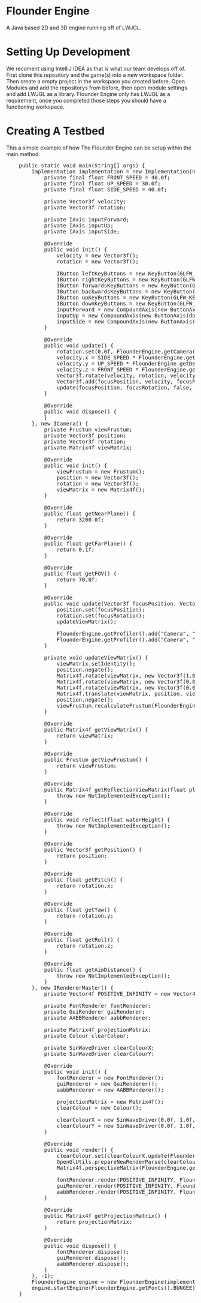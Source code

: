 # Flounder Engine
A Java based 2D and 3D engine running off of LWJGL.

# Setting Up Development
We recoment using IntelliJ IDEA as that is what our team develops off of. 
First clone this repository and the game(s) into a new workspace folder.
Then create a empty project in the workspace you created before.
Open Modules and add the repositorys from before, then open module settings and add LWJGL as a library. 
Flounder Engine only has LWJGL as a requirement, once you completed those steps you should have a functioning workspace.

# Creating A Testbed
This a simple example of how The Flounder Engine can be setup within the main method.
<pre>
	public static void main(String[] args) {
		Implementation implementation = new Implementation(new IGame() {
			private final float FRONT_SPEED = 40.0f;
			private final float UP_SPEED = 30.0f;
			private final float SIDE_SPEED = 40.0f;

			private Vector3f velocity;
			private Vector3f rotation;

			private IAxis inputForward;
			private IAxis inputUp;
			private IAxis inputSide;

			@Override
			public void init() {
				velocity = new Vector3f();
				rotation = new Vector3f();

				IButton leftKeyButtons = new KeyButton(GLFW_KEY_A, GLFW_KEY_LEFT);
				IButton rightKeyButtons = new KeyButton(GLFW_KEY_D, GLFW_KEY_RIGHT);
				IButton forwardsKeyButtons = new KeyButton(GLFW_KEY_W, GLFW_KEY_UP);
				IButton backwardsKeyButtons = new KeyButton(GLFW_KEY_S, GLFW_KEY_DOWN);
				IButton upKeyButtons = new KeyButton(GLFW_KEY_SPACE);
				IButton downKeyButtons = new KeyButton(GLFW_KEY_LEFT_SHIFT);
				inputForward = new CompoundAxis(new ButtonAxis(forwardsKeyButtons, backwardsKeyButtons));
				inputUp = new CompoundAxis(new ButtonAxis(downKeyButtons, upKeyButtons));
				inputSide = new CompoundAxis(new ButtonAxis(leftKeyButtons, rightKeyButtons));
			}

			@Override
			public void update() {
				rotation.set(0.0f, FlounderEngine.getCamera().getYaw(), 0.0f);
				velocity.x = SIDE_SPEED * FlounderEngine.getDelta() * Maths.deadband(0.05f, inputSide.getAmount());
				velocity.y = UP_SPEED * FlounderEngine.getDelta() * Maths.deadband(0.05f, inputUp.getAmount());
				velocity.z = FRONT_SPEED * FlounderEngine.getDelta() * Maths.deadband(0.05f, inputForward.getAmount());
				Vector3f.rotate(velocity, rotation, velocity);
				Vector3f.add(focusPosition, velocity, focusPosition);
				update(focusPosition, focusRotation, false, 0.0f);
			}

			@Override
			public void dispose() {
			}
		}, new ICamera() {
			private Frustum viewFrustum;
			private Vector3f position;
			private Vector3f rotation;
			private Matrix4f viewMatrix;

			@Override
			public void init() {
				viewFrustum = new Frustum();
				position = new Vector3f();
				rotation = new Vector3f();
				viewMatrix = new Matrix4f();
			}

			@Override
			public float getNearPlane() {
				return 3200.0f;
			}

			@Override
			public float getFarPlane() {
				return 0.1f;
			}

			@Override
			public float getFOV() {
				return 70.0f;
			}

			@Override
			public void update(Vector3f focusPosition, Vector3f focusRotation, boolean gamePaused) {
				position.set(focusPosition);
				rotation.set(focusRotation);
				updateViewMatrix();

				FlounderEngine.getProfiler().add("Camera", "Position", position);
				FlounderEngine.getProfiler().add("Camera", "Rotation", rotation);
			}

			private void updateViewMatrix() {
				viewMatrix.setIdentity();
				position.negate();
				Matrix4f.rotate(viewMatrix, new Vector3f(1.0f, 0.0f, 0.0f), (float) Math.toRadians(rotation.x), viewMatrix);
				Matrix4f.rotate(viewMatrix, new Vector3f(0.0f, 1.0f, 0.0f), (float) Math.toRadians(-rotation.y), viewMatrix);
				Matrix4f.rotate(viewMatrix, new Vector3f(0.0f, 0.0f, 1.0f), (float) Math.toRadians(rotation.z), viewMatrix);
				Matrix4f.translate(viewMatrix, position, viewMatrix);
				position.negate();
				viewFrustum.recalculateFrustum(FlounderEngine.getProjectionMatrix(), getViewMatrix());
			}

			@Override
			public Matrix4f getViewMatrix() {
				return viewMatrix;
			}

			@Override
			public Frustum getViewFrustum() {
				return viewFrustum;
			}

			@Override
			public Matrix4f getReflectionViewMatrix(float planeHeight) {
				throw new NotImplementedException();
			}

			@Override
			public void reflect(float waterHeight) {
				throw new NotImplementedException();
			}

			@Override
			public Vector3f getPosition() {
				return position;
			}

			@Override
			public float getPitch() {
				return rotation.x;
			}

			@Override
			public float getYaw() {
				return rotation.y;
			}

			@Override
			public float getRoll() {
				return rotation.z;
			}

			@Override
			public float getAimDistance() {
				throw new NotImplementedException();
			}
		}, new IRendererMaster() {
			private Vector4f POSITIVE_INFINITY = new Vector4f(0.0f, 1.0f, 0.0f, Float.POSITIVE_INFINITY);

			private FontRenderer fontRenderer;
			private GuiRenderer guiRenderer;
			private AABBRenderer aabbRenderer;

			private Matrix4f projectionMatrix;
			private Colour clearColour;

			private SinWaveDriver clearColourX;
			private SinWaveDriver clearColourY;

			@Override
			public void init() {
				fontRenderer = new FontRenderer();
				guiRenderer = new GuiRenderer();
				aabbRenderer = new AABBRenderer();

				projectionMatrix = new Matrix4f();
				clearColour = new Colour();

				clearColourX = new SinWaveDriver(0.0f, 1.0f, 30.0f);
				clearColourY = new SinWaveDriver(0.0f, 1.0f, 15.0f);
			}

			@Override
			public void render() {
				clearColour.set(clearColourX.update(FlounderEngine.getDelta()), clearColourY.update(FlounderEngine.getDelta()), 0.3f);
				OpenGlUtils.prepareNewRenderParse(clearColour);
				Matrix4f.perspectiveMatrix(FlounderEngine.getCamera().getFOV(), FlounderEngine.getDevices().getDisplay().getAspectRatio(), FlounderEngine.getCamera().getNearPlane(), FlounderEngine.getCamera().getFarPlane(), projectionMatrix);

				fontRenderer.render(POSITIVE_INFINITY, FlounderEngine.getCamera());
				guiRenderer.render(POSITIVE_INFINITY, FlounderEngine.getCamera());
				aabbRenderer.render(POSITIVE_INFINITY, FlounderEngine.getCamera());
			}

			@Override
			public Matrix4f getProjectionMatrix() {
				return projectionMatrix;
			}

			@Override
			public void dispose() {
				fontRenderer.dispose();
				guiRenderer.dispose();
				aabbRenderer.dispose();
			}
		}, -1);
		FlounderEngine engine = new FlounderEngine(implementation, 1080, 720, "Testing", false, true, 0, false);
		engine.startEngine(FlounderEngine.getFonts().BUNGEE);
	}
</pre>